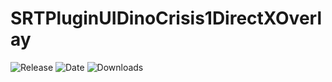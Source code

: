 # SRTPluginUIDinoCrisis1DirectXOverlay

![Release](https://img.shields.io/github/v/release/SpeedrunTooling/SRTPluginUIDinoCrisis1DirectXOverlay?label=current%20release&style=for-the-badge)
![Date](https://img.shields.io/github/release-date/SpeedrunTooling/SRTPluginUIDinoCrisis1DirectXOverlay?style=for-the-badge)
![Downloads](https://img.shields.io/github/downloads/SpeedrunTooling/SRTPluginUIDinoCrisis1DirectXOverlay/total?color=%23007EC6&style=for-the-badge)
